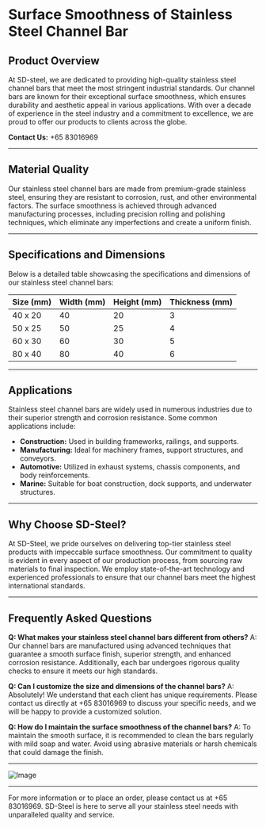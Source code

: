 # Surface Smoothness of Stainless Steel Channel Bar

## Product Overview

At SD-steel, we are dedicated to providing high-quality stainless steel channel bars that meet the most stringent industrial standards. Our channel bars are known for their exceptional surface smoothness, which ensures durability and aesthetic appeal in various applications. With over a decade of experience in the steel industry and a commitment to excellence, we are proud to offer our products to clients across the globe.

**Contact Us:** +65 83016969

---

## Material Quality

Our stainless steel channel bars are made from premium-grade stainless steel, ensuring they are resistant to corrosion, rust, and other environmental factors. The surface smoothness is achieved through advanced manufacturing processes, including precision rolling and polishing techniques, which eliminate any imperfections and create a uniform finish.

---

## Specifications and Dimensions

Below is a detailed table showcasing the specifications and dimensions of our stainless steel channel bars:

| **Size (mm)** | **Width (mm)** | **Height (mm)** | **Thickness (mm)** |
|---------------|----------------|-----------------|--------------------|
| 40 x 20       | 40             | 20              | 3                  |
| 50 x 25       | 50             | 25              | 4                  |
| 60 x 30       | 60             | 30              | 5                  |
| 80 x 40       | 80             | 40              | 6                  |

---

## Applications

Stainless steel channel bars are widely used in numerous industries due to their superior strength and corrosion resistance. Some common applications include:

- **Construction:** Used in building frameworks, railings, and supports.
- **Manufacturing:** Ideal for machinery frames, support structures, and conveyors.
- **Automotive:** Utilized in exhaust systems, chassis components, and body reinforcements.
- **Marine:** Suitable for boat construction, dock supports, and underwater structures.

---

## Why Choose SD-Steel?

At SD-Steel, we pride ourselves on delivering top-tier stainless steel products with impeccable surface smoothness. Our commitment to quality is evident in every aspect of our production process, from sourcing raw materials to final inspection. We employ state-of-the-art technology and experienced professionals to ensure that our channel bars meet the highest international standards.

---

## Frequently Asked Questions

**Q: What makes your stainless steel channel bars different from others?**
A: Our channel bars are manufactured using advanced techniques that guarantee a smooth surface finish, superior strength, and enhanced corrosion resistance. Additionally, each bar undergoes rigorous quality checks to ensure it meets our high standards.

**Q: Can I customize the size and dimensions of the channel bars?**
A: Absolutely! We understand that each client has unique requirements. Please contact us directly at +65 83016969 to discuss your specific needs, and we will be happy to provide a customized solution.

**Q: How do I maintain the surface smoothness of the channel bars?**
A: To maintain the smooth surface, it is recommended to clean the bars regularly with mild soap and water. Avoid using abrasive materials or harsh chemicals that could damage the finish.

---

![Image](https://github.com/user-attachments/assets/2567258e-e124-4816-932d-1809bd27ef0b)

---

For more information or to place an order, please contact us at +65 83016969. SD-Steel is here to serve all your stainless steel needs with unparalleled quality and service.